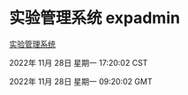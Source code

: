 # 实验管理系统 expadmin
[实验管理系统](http://:56808/expadmin-782313d2-e1b1-4ea7-932e-3a55e6a1a4d0/)

2022年 11月 28日 星期一 17:20:02 CST

2022年 11月 28日 星期一 09:20:02 GMT
